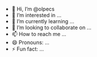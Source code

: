 - 👋 Hi, I’m @olpecs
- 👀 I’m interested in ...
- 🌱 I’m currently learning ...
- 💞️ I’m looking to collaborate on ...
- 📫 How to reach me ...
- 😄 Pronouns: ...
- ⚡ Fun fact: ...

<!---
olpecs/olpecs is a ✨ special ✨ repository because its `README.md` (this file) appears on your GitHub profile.
You can click the Preview link to take a look at your changes.
--->
